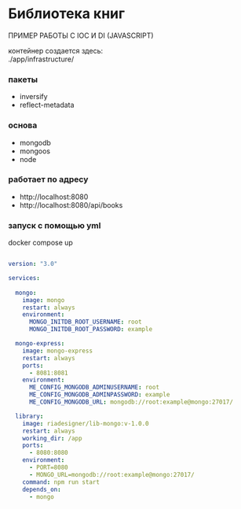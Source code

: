 
# Библиотека книг

ПРИМЕР РАБОТЫ С IOC И DI (JAVASCRIPT)   

контейнер создается здесь:    
./app/infrastructure/

### пакеты

- inversify
- reflect-metadata

### основа

- mongodb
- mongoos
- node

### работает по адресу

- http://localhost:8080
- http://localhost:8080/api/books

### запуск с помощью yml

docker compose up

```yml title="docker-compose.yml"

version: "3.0"

services:
  
  mongo:
    image: mongo
    restart: always
    environment:
      MONGO_INITDB_ROOT_USERNAME: root
      MONGO_INITDB_ROOT_PASSWORD: example

  mongo-express:
    image: mongo-express
    restart: always
    ports:
      - 8081:8081
    environment:
      ME_CONFIG_MONGODB_ADMINUSERNAME: root
      ME_CONFIG_MONGODB_ADMINPASSWORD: example
      ME_CONFIG_MONGODB_URL: mongodb://root:example@mongo:27017/

  library:
    image: riadesigner/lib-mongo:v-1.0.0
    restart: always
    working_dir: /app
    ports:
      - 8080:8080
    environment:
      - PORT=8080
      - MONGO_URL=mongodb://root:example@mongo:27017/
    command: npm run start
    depends_on:
      - mongo


```




